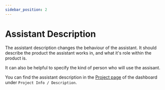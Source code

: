 ```yaml
---
sidebar_position: 2
---
```


# Assistant Description

The assistant description changes the behaviour of the assistant. It should describe the product the assistant works in, and what it's role within the product is.

It can also be helpful to specify the kind of person who will use the assisant.

You can find the assistant description in the [Project page](https://dashboard.superflows.ai/project) of the dashboard under `Project Info / Description`.
